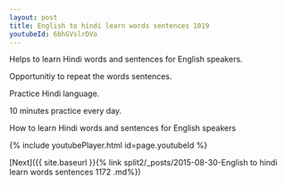 ```yaml
---
layout: post
title: English to hindi learn words sentences 1019 
youtubeId: 6bhGVslrDVo
---
```

 
 
Helps to learn Hindi words and sentences for English speakers.

Opportunitiy to repeat the words sentences. 

Practice Hindi language. 
 
10 minutes practice every day. 
 
How to learn Hindi words and sentences for English speakers 
 
{% include youtubePlayer.html id=page.youtubeId %}
 
 
[Next]({{ site.baseurl }}{% link  split2/_posts/2015-08-30-English to hindi learn words sentences 1172 .md%})
 
